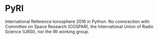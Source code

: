 # PyRI
International Reference Ionosphere 2016 in Python.  No conncection with  Committee on Space Research (COSPAR), the International Union of Radio Science (URSI), nor the IRI working group.

